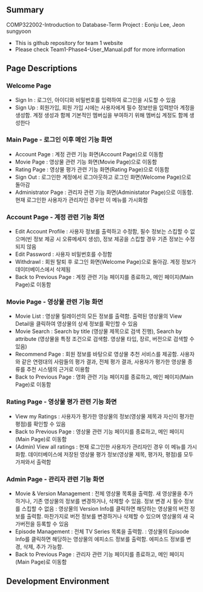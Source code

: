 ## Summary
COMP322002-Introduction to Database-Term Project : Eonju Lee, Jeon sungyoon

* This is github repository for team 1 website
* Please check Team1-Phase4-User_Manual.pdf for more information

## Page Descriptions
### Welcome Page
- Sign In 
: 로그인, 아이디와 비밀번호를 입력하여 로그인을 시도할 수 있음
- Sign Up 
: 회원가입, 회원 가입 시에는 사용자에게 필수 정보만을 입력받아 계정을 생성함. 계정 생성과 함께 기본적인 멤버십을 부여하기 위해 멤버십 계정도 함께 생성한다

### Main Page - 로그인 이후 메인 기능 화면
- Account Page
: 계정 관련 기능 화면(Account Page)으로 이동함
- Movie Page
: 영상물 관련 기능 화면(Movie Page)으로 이동함
- Rating Page
: 영상물 평가 관련 기능 화면(Rating Page)으로 이동함
- Sign Out
: 로그인한 계정에서 로그아웃하고 로그인 화면(Welcome Page)으로 돌아감
- Administrator Page
: 관리자 관련 기능 화면(Administator Page)으로 이동함. 현재 로그인한 사용자가 관리자인 경우만 이 메뉴를 가시화함

### Account Page - 계정 관련 기능 화면
- Edit Account Profile
: 사용자 정보를 출력하고 수정함, 필수 정보는 스킵할 수 없으며(빈 정보 제공 시 오류메세지 생성), 정보 제공을 스킵할 경우 기존 정보는 수정되지 않음
- Edit Password
: 사용자 비밀번호를 수정함
- Withdrawl
: 회원 탈퇴 후 로그인 화면(Welcome Page)으로 돌아감. 계정 정보가 데이터베이스에서 삭제됨
- Back to Previous Page
: 계정 관련 기능 페이지를 종료하고, 메인 페이지(Main Page)로 이동함

### Movie Page - 영상물 관련 기능 화면
- Movie List
: 영상물 릴레이션의 모든 정보를 출력함. 출력된 영상물의 View Detail을 클릭하여 영상물의 상세 정보를 확인할 수 있음 
- Movie Search
: Search by title (영상물 제목으로 검색 진행), Search by attribute (영상물을 특정 조건으로 검색함. 영상물 타입, 장르, 버전으로 검색할 수 있음)
- Recommend Page
: 회원 정보를 바탕으로 영상물 추천 서비스를 제공함. 사용자와 같은 연령대의 사람들의 평가 결과, 전체 평가 결과, 사용자가 평가한 영상물 종류를 추천 시스템의 근거로 이용함
- Back to Previous Page
: 영화 관련 기능 페이지를 종료하고, 메인 페이지(Main Page)로 이동함

### Rating Page - 영상물 평가 관련 기능 화면
- View my Ratings
: 사용자가 평가한 영상물의 정보(영상물 제목과 자신이 평가한 평점)를 확인할 수 있음
- Back to Previous Page
: 영상물 관련 기능 페이지를 종료하고, 메인 페이지(Main Page)로 이동함
- (Admin) View all ratings
: 현재 로그인한 사용자가 관리자인 경우 이 메뉴를 가시화함. 데이터베이스에 저장된 영상물 평가 정보(영상물 제목, 평가자, 평점)를 모두 가져와서 출력함

### Admin Page - 관리자 관련 기능 화면
- Movie & Version Management
: 전체 영상물 목록을 출력함. 새 영상물을 추가하거나, 기존 영상물의 정보를 변경하거나, 삭제할 수 있음.  정보 변경 시 필수 정보를 스킵할 수 없음
: 영상물의 Version Info를 클릭하면 해당하는 영상물의 버전 정보를 출력함. 마찬가지로 버전 정보를 변경하거나 삭제할 수 있으며 영상물의 새 국가버전을 등록할 수 있음
- Episode Management
: 전체 TV Series 목록을 출력함.
: 영상물의 Episode Info를 클릭하면 해당하는 영상물의 에피소드 정보를 출력함. 에피소드 정보를 변경, 삭제, 추가 가능함.
- Back to Previous Page
: 관리자 관련 기능 페이지를 종료하고, 메인 페이지(Main Page)로 이동함

## Development Environment
